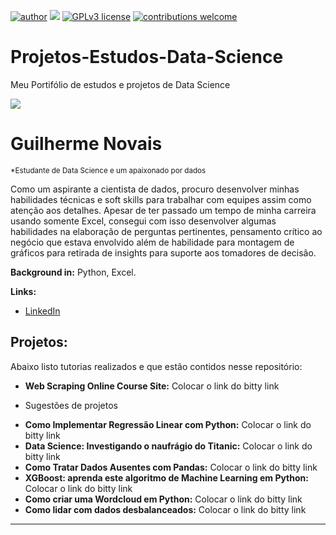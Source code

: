 [![author](https://img.shields.io/badge/author-guilherme-red.svg)](https://www.linkedin.com/in/guilherme-novais-84b161163/) [![](https://img.shields.io/badge/python-3.7+-blue.svg)](https://www.python.org/downloads/release/python-365/) [![GPLv3 license](https://img.shields.io/badge/License-GPLv3-blue.svg)](http://perso.crans.org/besson/LICENSE.html) [![contributions welcome](https://img.shields.io/badge/contributions-welcome-brightgreen.svg?style=flat)](https://github.com/GuilhermeGNO?tab=repositories)

# Projetos-Estudos-Data-Science
Meu Portifólio de estudos e projetos de Data Science

![](https://github.com/GuilhermeGNO/Projetos-Estudos-Data-Science/blob/main/banner.png)

# Guilherme Novais
<sub>*Estudante de Data Science e um apaixonado por dados</sub>

Como um aspirante a cientista de dados, procuro desenvolver minhas habilidades técnicas e soft skills para trabalhar com equipes assim como atenção aos detalhes. Apesar de ter passado um tempo de minha carreira usando somente Excel, consegui com isso desenvolver algumas habilidades na elaboração de perguntas pertinentes, pensamento crítico ao negócio que estava envolvido além de habilidade para montagem de gráficos para retirada de insights para suporte aos tomadores de decisão.


**Background in:** Python, Excel.

**Links:**
* [LinkedIn](https://www.linkedin.com/in/guilherme-novais-84b161163/)

## Projetos:
Abaixo listo tutorias realizados e que estão contidos nesse repositório:

* **Web Scraping Online Course Site:** Colocar o link do bitty link

- Sugestões de projetos
* **Como Implementar Regressão Linear com Python:** Colocar o link do bitty link
* **Data Science: Investigando o naufrágio do Titanic:** Colocar o link do bitty link
* **Como Tratar Dados Ausentes com Pandas:** Colocar o link do bitty link
* **XGBoost: aprenda este algoritmo de Machine Learning em Python:** Colocar o link do bitty link
* **Como criar uma Wordcloud em Python:** Colocar o link do bitty link
* **Como lidar com dados desbalanceados:** Colocar o link do bitty link

---

